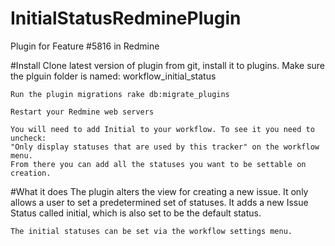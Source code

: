 # InitialStatusRedminePlugin
Plugin for Feature #5816 in Redmine



#Install
    Clone latest version of plugin from git, install it to plugins. 
    Make sure the plguin folder is named: workflow_initial_status

    Run the plugin migrations rake db:migrate_plugins

    Restart your Redmine web servers
    
    You will need to add Initial to your workflow. To see it you need to uncheck:
    "Only display statuses that are used by this tracker" on the workflow menu.
    From there you can add all the statuses you want to be settable on creation.

#What it does
    The plugin alters the view for creating a new issue. 
    It only allows a user to set a predetermined set of statuses. 
    It adds a new Issue Status called initial, which is also set to be the default status.
    
    The initial statuses can be set via the workflow settings menu. 
